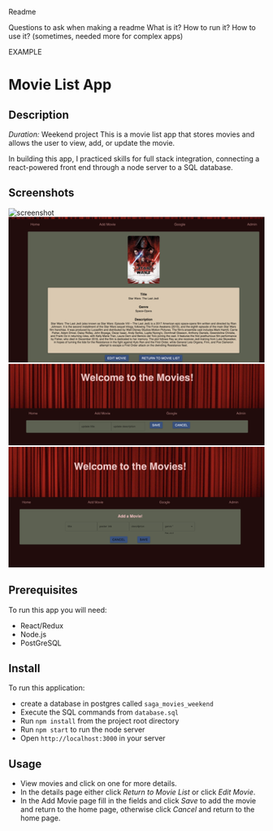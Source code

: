 Readme


Questions to ask when making a readme
What is it?
How to run it?
How to use it? (sometimes, needed more for complex apps)


EXAMPLE

# Movie List App
## Description
_Duration:_ Weekend project
This is a movie list app that stores movies and allows the user to view, add, or update the movie.

In building this app, I practiced skills for full stack integration, connecting a react-powered front end through a node server to a SQL database.

## Screenshots
![screenshot](./screenshots/Home.png)
![screenshot](./screenshots/Details.png)
![screenshot](./screenshots/UpdateDetails.png)
![screenshot](./screenshots/AddMovie.png)

## Prerequisites 
To run this app you will need:
- React/Redux
- Node.js
- PostGreSQL

## Install
To run this application:
- create a database in postgres called `saga_movies_weekend`
- Execute the SQL commands from `database.sql`
- Run `npm install` from the project root directory
- Run `npm start` to run the node server
- Open `http://localhost:3000` in your server

## Usage
- View movies and click on one for more details.
- In the details page either click _Return to Movie List_ or click _Edit Movie_.
- In the Add Movie page fill in the fields and click _Save_ to add the movie and return to the home page, otherwise click _Cancel_ and return to the home page.
